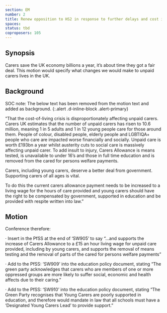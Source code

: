 ```yaml
---
section: EM
number: 2
title: Renew opposition to HS2 in response to further delays and cost increases
spaces:
status: tbd
coproposers: 105
---
```

## Synopsis
Carers save the UK economy billions a year, it’s about time they got a fair deal. This motion would specify what changes we would make to unpaid carers lives in the UK.

## Background
SOC note: The below text has been removed from the motion text and added as background.
{:.alert .d-inline-block .alert-primary}

“That the cost-of-living crisis is disproportionately affecting unpaid carers. Carers UK estimates that the number of unpaid carers has risen to 10.6 million, meaning 1 in 5 adults and 1 in 12 young people care for those around them. People of colour, disabled people, elderly people and LGBTIQA+ people who care are impacted worse financially and socially. Unpaid care is worth £193bn a year whilst austerity cuts to social care is massively affecting unpaid carer. To add insult to injury, Carers Allowance is means tested, is unavailable to under 16’s and those in full time education and is removed from the cared for persons welfare payments.

Carers, including young carers, deserve a better deal from government. Supporting carers of all ages is vital.

To do this the current carers allowance payment needs to be increased to a living wage for the hours of care provided and young carers should have the right to be compensated by government, supported in education and be provided with respite written into law.”

## Motion
Conference therefore:

·       Insert in the PfSS at the end of ‘SW905’ to say “…and supports the increase of Carers Allowance to a £15 an hour living wage for unpaid care provided, including by young carers, and supports the removal of means testing and the removal of parts of the cared for persons welfare payments”

·       Add to the PfSS: ‘SW909’ into the education policy document, stating “The green party acknowledges that carers who are members of one or more oppressed groups are more likely to suffer social, economic and health affects due to their caring.”

·       Add to the PfSS: ‘SW910’ into the education policy document, stating “The Green Party recognises that Young Carers are poorly supported in education, and therefore would mandate in law that all schools must have a ‘Designated Young Carers Lead’ to provide support.”
